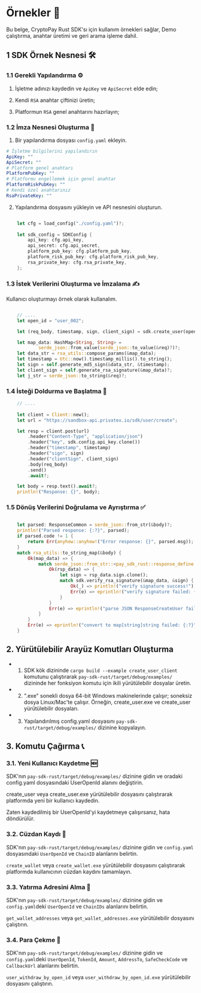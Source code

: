 # Örnekler 📝

Bu belge, CryptoPay Rust SDK'sı için kullanım örnekleri sağlar, Demo çalıştırma, anahtar üretimi ve geri arama işleme dahil.

## 1 SDK Örnek Nesnesi 🛠️

### 1.1 Gerekli Yapılandırma ⚙️

1. İşletme adınızı kaydedin ve `ApiKey` ve `ApiSecret` elde edin;

2. Kendi `RSA` anahtar çiftinizi üretin;

3. Platformun `RSA` genel anahtarını hazırlayın;

### 1.2 İmza Nesnesi Oluşturma 🔏

1. Bir yapılandırma dosyası `config.yaml` ekleyin.

```yaml
# İşletme bilgilerini yapılandırın
ApiKey: ""
ApiSecret: ""
# Platform genel anahtarı
PlatformPubKey: ""
# Platformu engellemek için genel anahtar
PlatformRiskPubKey: ""
# Kendi özel anahtarınız
RsaPrivateKey: ""
```

2. Yapılandırma dosyasını yükleyin ve API nesnesini oluşturun.

```rust

	let cfg = load_config("./config.yaml")?;
    
    let sdk_config = SDKConfig {
        api_key: cfg.api_key,
        api_secret: cfg.api_secret,
        platform_pub_key: cfg.platform_pub_key,
        platform_risk_pub_key: cfg.platform_risk_pub_key,
        rsa_private_key: cfg.rsa_private_key,
    };

```

### 1.3 İstek Verilerini Oluşturma ve İmzalama ✍️

Kullanıcı oluşturmayı örnek olarak kullanalım.

```rust

	// ....
	let open_id = "user_002";

    let (req_body, timestamp, sign, client_sign) = sdk.create_user(open_id)?;


```

```rust
	let map_data: HashMap<String, String> =
            serde_json::from_value(serde_json::to_value(&req)?)?;
	let data_str = rsa_utils::compose_params(&map_data);
	let timestamp = Utc::now().timestamp_millis().to_string();
	let sign = self.generate_md5_sign(&data_str, &timestamp);
	let client_sign = self.generate_rsa_signature(&map_data)?;
	let j_str = serde_json::to_string(&req)?;
```

### 1.4 İsteği Doldurma ve Başlatma 🚀

```rust
	// ....
	
    let client = Client::new();
    let url = "https://sandbox-api.privatex.io/sdk/user/create";

    let resp = client.post(url)
        .header("Content-Type", "application/json")
        .header("key", sdk.config.api_key.clone())
        .header("timestamp", timestamp)
        .header("sign", sign)
        .header("clientSign", client_sign)
        .body(req_body)
        .send()
        .await?;

    let body = resp.text().await?;
    println!("Response: {}", body);

```

### 1.5 Dönüş Verilerini Doğrulama ve Ayrıştırma ✅

```rust

    let parsed: ResponseCommon = serde_json::from_str(&body)?;
    println!("Parsed response: {:?}", parsed);
    if parsed.code != 1 {
        return Err(anyhow::anyhow!("Error response: {}", parsed.msg));
    }
    match rsa_utils::to_string_map(&body) {
        Ok(map_data) => {
            match serde_json::from_str::<pay_sdk_rust::response_define::ResponseCreateUser>(&body) {
                Ok(rsp_data) => {
                    let sign = rsp_data.sign.clone();
                    match sdk.verify_rsa_signature(&map_data, &sign) {
                        Ok(_) => println!("verify signature success!"),
                        Err(e) => eprintln!("verify signature failed: {:?}", e),
                    }
                }
                Err(e) => eprintln!("parse JSON ResponseCreateUser failed: {:?}", e),
            }
        }
        Err(e) => eprintln!("convert to map[string]string failed: {:?}", e),
    }

```

## 2. Yürütülebilir Arayüz Komutları Oluşturma

* 1. SDK kök dizininde `cargo build --example create_user_client` komutunu çalıştırarak `pay-sdk-rust/target/debug/examples/` dizininde her fonksiyon komutu için ikili yürütülebilir dosyalar üretin.

* 2. ".exe" sonekli dosya 64-bit Windows makinelerinde çalışır; soneksiz dosya Linux/Mac'te çalışır. Örneğin, create_user.exe ve create_user yürütülebilir dosyaları.

* 3. Yapılandırılmış config.yaml dosyasını `pay-sdk-rust/target/debug/examples/` dizinine kopyalayın.

## 3. Komutu Çağırma 📞

### 3.1. Yeni Kullanıcı Kaydetme 🆕


SDK'nın `pay-sdk-rust/target/debug/examples/` dizinine gidin ve oradaki config.yaml dosyasındaki UserOpenId alanını değiştirin.

create_user veya create_user.exe yürütülebilir dosyasını çalıştırarak platformda yeni bir kullanıcı kaydedin.

Zaten kaydedilmiş bir UserOpenId'yi kaydetmeye çalışırsanız, hata döndürülür.


### 3.2. Cüzdan Kaydı 💼

SDK'nın `pay-sdk-rust/target/debug/examples/` dizinine gidin ve `config.yaml` dosyasındaki `UserOpenId` ve `ChainID` alanlarını belirtin.

`create_wallet` veya `create_wallet.exe` yürütülebilir dosyasını çalıştırarak platformda kullanıcının cüzdan kaydını tamamlayın.

### 3.3. Yatırma Adresini Alma 📍

SDK'nın `pay-sdk-rust/target/debug/examples/` dizinine gidin ve `config.yaml`deki `UserOpenId` ve `ChainIDs` alanlarını belirtin.

`get_wallet_addresses` veya `get_wallet_addresses.exe` yürütülebilir dosyasını çalıştırın.

### 3.4. Para Çekme 💸

SDK'nın `pay-sdk-rust/target/debug/examples/` dizinine gidin ve `config.yaml`deki `UserOpenId`, `TokenId`, `Amount`, `AddressTo`, `SafeCheckCode` ve `CallbackUrl` alanlarını belirtin.

`user_withdraw_by_open_id` veya `user_withdraw_by_open_id.exe` yürütülebilir dosyasını çalıştırın.